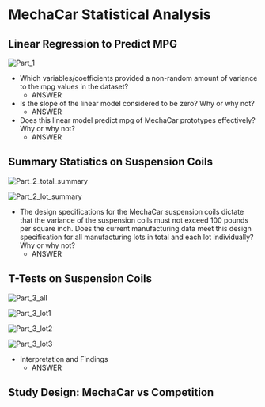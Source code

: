 # MechaCar Statistical Analysis

## Linear Regression to Predict MPG

![Part_1](https://user-images.githubusercontent.com/115508658/218279842-c7921e2a-294c-4ad7-8c32-36900ad9374e.png)

- Which variables/coefficients provided a non-random amount of variance to the mpg values in the dataset?
  - ANSWER
- Is the slope of the linear model considered to be zero? Why or why not?
  - ANSWER
- Does this linear model predict mpg of MechaCar prototypes effectively? Why or why not?
  - ANSWER

## Summary Statistics on Suspension Coils

![Part_2_total_summary](https://user-images.githubusercontent.com/115508658/218278805-23b6aa76-b127-4914-9eb3-f0643bec85de.png)

![Part_2_lot_summary](https://user-images.githubusercontent.com/115508658/218278808-394f19d3-cc80-4fa9-a9ce-97f2dbb6efb9.png)

- The design specifications for the MechaCar suspension coils dictate that the variance of the suspension coils must not exceed 100 pounds per square inch. Does the current manufacturing data meet this design specification for all manufacturing lots in total and each lot individually? Why or why not?
  - ANSWER

## T-Tests on Suspension Coils

![Part_3_all](https://user-images.githubusercontent.com/115508658/218279368-14ffa8d4-44c2-4ef5-ab87-edd0299c704a.png)

![Part_3_lot1](https://user-images.githubusercontent.com/115508658/218279370-7ad3ed2b-f7b5-4af9-8d54-d78e501ec24f.png)

![Part_3_lot2](https://user-images.githubusercontent.com/115508658/218279374-9f84fb93-a0db-4f31-ab9d-ac6ef4acea3a.png)

![Part_3_lot3](https://user-images.githubusercontent.com/115508658/218279377-b3bc86a8-c151-43c7-a3f0-7dd05c74da92.png)

- Interpretation and Findings
  - ANSWER

## Study Design: MechaCar vs Competition
